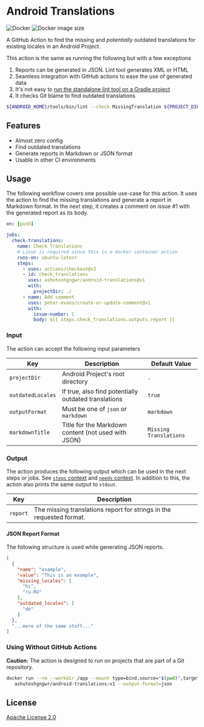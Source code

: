 # Android Translations

![Docker](https://github.com/ashutoshgngwr/android-translations/workflows/Docker/badge.svg)
![Docker image size](https://img.shields.io/docker/image-size/ashutoshgngwr/android-translations?sort=semver)

A GitHub Action to find the missing and _potentially_ outdated translations
for existing locales in an Android Project.

This action is the same as running the following but with a few exceptions

1. Reports can be generated in JSON. Lint tool generates XML or HTML
2. Seamless integration with GitHub actions to ease the use of generated
   data
3. It's not easy to [run the standalone lint tool on a Gradle project
   ](https://stackoverflow.com/q/62149318/2410641)
4. It checks Git blame to find outdated translations

```sh
${ANDROID_HOME}/tools/bin/lint --check MissingTranslation ${PROJECT_DIR}
```

## Features

- Almost zero config
- Find outdated translations
- Generate reports in Markdown or JSON format
- Usable in other CI environments

## Usage

The following workflow covers one possible use-case for this action.
It uses the action to find the missing translations and generate a report
in Markdown format. In the next step, it creates a comment on issue #1
with the generated report as its body.

```yaml
on: [push]

jobs:
  check-translations:
    name: Check Translations
    # Linux is required since this is a docker container action
    runs-on: ubuntu-latest
    steps:
      - uses: actions/checkout@v2
      - id: check_translations
        uses: ashutoshgngwr/android-translations@v1
        with:
          projectDir: ./
      - name: Add comment
        uses: peter-evans/create-or-update-comment@v1
        with:
          issue-number: 1
          body: ${{ steps.check_translations.outputs.report }}
```

### Input

The action can accept the following input parameters

| Key               | Description                                          | Default Value          |
| ----------------- | ---------------------------------------------------- | ---------------------- |
| `projectDir`      | Android Project's root directory                     | `.`                    |
| `outdatedLocales` | If true, also find potentially outdated translations | `true`                 |
| `outputFormat`    | Must be one of `json` or `markdown`                  | `markdown`             |
| `markdownTitle`   | Title for the Markdown content (not used with JSON)  | `Missing Translations` |

### Output

The action produces the following output which can be used in the next steps
or jobs. See [`steps` context](https://help.github.com/en/actions/reference/context-and-expression-syntax-for-github-actions#needs-context)
and [`needs` context](https://help.github.com/en/actions/reference/context-and-expression-syntax-for-github-actions#needs-context).
In addition to this, the action also prints the same output to `stdout`.

| Key      | Description                                                          |
| -------- | -------------------------------------------------------------------- |
| `report` | The missing translations report for strings in the requested format. |

#### JSON Report Format

The following structure is used while generating JSON reports.

```json
[
  {
    "name": "example",
    "value": "This is an example",
    "missing_locales": [
      "hi",
      "ru-RU"
    ],
    "outdated_locales": [
      "de"
    ]
  },
  "...more of the same stuff..."
]
```

### Using Without GitHub Actions

**Caution:** The action is designed to run on projects that are part of a Git repository.

```sh
docker run --rm --workdir /app --mount type=bind,source="$(pwd)",target=/app \
   ashutoshgngwr/android-translations:v1 --output-format=json
```

## License

[Apache License 2.0](/LICENSE)
